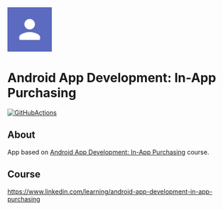 <img src="media/logo/ic_app.png" height="100px" />

# Android App Development: In-App Purchasing

[![GitHubActions](https://github.com/fartem/android-in-app-purchasin/workflows/Build/badge.svg)](https://github.com/fartem/android-in-app-purchasin/actions?query=workflow%3ABuild)

## About

App based on [Android App Development: In-App Purchasing](https://www.linkedin.com/learning/android-app-development-in-app-purchasing) course.

## Course

https://www.linkedin.com/learning/android-app-development-in-app-purchasing

